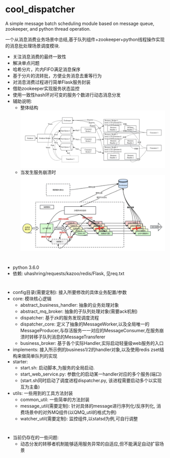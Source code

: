# cool_dispatcher
 A simple message batch scheduling module based on message queue, zookeeper, and python thread operation.

 一个从消息消费业务场景中总结,基于队列组件+zookeeper+python线程操作实现的消息批处理场景调度模块.
 
 
 * 关注消息消费的最终一致性
 * 解决单点问题
 * 哈希分片，片内FIFO满足消息保序
 * 基于分片的流转批，方便业务消息去重等行为
 * 对消息消费过程进行简单Flask服务封装
 * 借助zookeeper实现服务状态监控
 * 使用一致性hash环对可变的服务个数进行动态消息分发
 * 辅助说明:
     + 整体结构 ![image](./architecture.png)
     + 当发生服务崩溃时 ![image](./action_after_broke.jpg)

#
 * python 3.6.0
 * 依赖: uhashring/requests/kazoo/redis/Flask, 见req.txt
#
 * config目录(需要定制): 接入所要修改的具体业务配置/参数
 * core: 模块核心逻辑
     + abstract_business_handler: 抽象的业务处理对象
     + abstract_mq_broker: 抽象的子队列处理对象(需要ack机制)
     + dispatcher: 基于zk的服务发现调度流程
     + dispatcher_core: 定义了抽象的MessageWorker,以及全局唯一的MessageProducer,与存活服务一一对应的MessageConsumer,在服务崩溃时转移子队列消息的MessageTransferer
     + business_broker: 基于各个实际Handler,实际启动轻量级web服务的入口
 * implements: 接入所示例的business1/2的handler对象,以及使用redis zset结构来做简单队列的实现
 * starter: 
     + start.sh: 启动脚本,为服务的全局启动. 
     + start_web_service.py: 参数化的启动某一handler对应的多个服务(端口)
     + (start.sh同时启动了调度进程dispatcher.py, 该进程需要启动多个以实现互为主备)
 * utils: 一些用到的工具方法封装
     + common_util: 一些简单的方法封装
     + message_util(需要定制): 针对具体的message进行序列化/反序列化, 消费场景中的对外MQ组件(以QMQ_util的格式为例)
     + watcher_util(需要定制): 监控组件,以statsd为例,可自行调整
     
#
 * 当前仍存在的一些问题: 
     + 动态分发的转移者机制能够适用服务异常的自适应,但不能满足自动扩容场景
